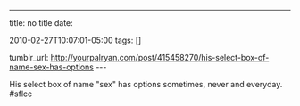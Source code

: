 ---
title: no title
date:

 2010-02-27T10:07:01-05:00 
tags:  []

tumblr_url:
http://yourpalryan.com/post/415458270/his-select-box-of-name-sex-has-options
\-\--

His select box of name "sex" has options sometimes, never and everyday.
\#sflcc
